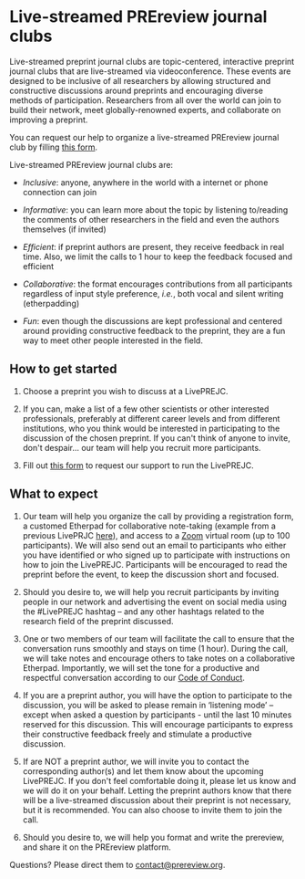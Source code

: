 # Live-streamed PREreview journal clubs
 
Live-streamed preprint journal clubs are topic-centered, interactive preprint journal clubs that are live-streamed via videoconference. These events are designed to be inclusive of all researchers by allowing structured and constructive discussions around preprints and encouraging diverse methods of participation. Researchers from all over the world can join to build their network, meet globally-renowned experts, and collaborate on improving a preprint. 

You can request our help to organize a live-streamed PREreview journal club by filling [this form](https://docs.google.com/forms/d/e/1FAIpQLSdlpfxK0XEeVbUD7aHBKLf6g7rOups-uS2ZytpDKdHNBHwNZg/viewform).

Live-streamed PREreview journal clubs are:

* *Inclusive*: anyone, anywhere in the world with a internet or phone connection can join
    
* *Informative*: you can learn more about the topic by listening to/reading the comments of other researchers in the field and even 
the authors themselves (if invited)
    
* *Efficient*: if preprint authors are present, they receive feedback in real time. Also, we limit the calls to 1 hour to 
keep the feedback focused and efficient
    
* *Collaborative*: the format encourages contributions from all participants regardless of input style preference, *i.e.*, both vocal and 
silent writing (etherpadding)
    
* *Fun*: even though the discussions are kept professional and centered around providing constructive feedback to the preprint, 
they are a fun way to meet other people interested in the field.

## How to get started

1. Choose a preprint you wish to discuss at a LivePREJC.  
    
2. If you can, make a list of a few other scientists or other interested professionals, preferably at different career levels and from different institutions, who you think would be interested in participating to the discussion of the chosen preprint. If you can't think of anyone to invite, don't despair... our team will help you recruit more participants.  
  
3. Fill out [this form](https://docs.google.com/forms/d/e/1FAIpQLSdlpfxK0XEeVbUD7aHBKLf6g7rOups-uS2ZytpDKdHNBHwNZg/viewform) 
to request our support to run the LivePREJC. 


## What to expect

1. Our team will help you organize the call by providing a registration form, a customed Etherpad for collaborative note-taking (example from a previous LivePRJC [here](https://etherpad.net/p/NeuroscienceLiveStreamedPREJC)), and access to a [Zoom](https://zoom.us/) virtual room (up to 100 participants). We will also send out an email to participants who either you have identified or who signed up to participate with instructions on how to join the LivePREJC. Participants will be encouraged to read the preprint before the event, to keep the discussion short and focused. 

2. Should you desire to, we will help you recruit participants by inviting people in our network and advertising the event on social media using the #LivePREJC hashtag – and any other hashtags related to the research field of the preprint discussed.

3. One or two members of our team will facilitate the call to ensure that the conversation runs smoothly and stays on time (1 hour). During the call, we will take notes and encourage others to take notes on a collaborative Etherpad. Importantly, we will set the tone for a productive and respectful conversation according to our [Code of Conduct](link).

4. If you are a preprint author, you will have the option to participate to the discussion, you will be asked to please remain in ‘listening mode’ – except when asked a question by participants - until the last 10 minutes reserved for this discussion. This will encourage participants to express their constructive feedback freely and stimulate a productive discussion. 

5. If are NOT a preprint author, we will invite you to contact the corresponding author(s) and let them know about the upcoming LivePREJC. If you don't feel comfortable doing it, please let us know and we will do it on your behalf. Letting the preprint authors know that there will be a live-streamed discussion about their preprint is not necessary, but it is recommended. You can also choose to invite them to join the call.

6. Should you desire to, we will help you format and write the prereview, and share it on the PREreview platform.
    

Questions? Please direct them to contact@prereview.org.
